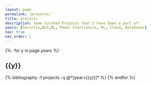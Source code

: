 ```yaml
---
layout: page
permalink: /projects/
title: projects
description: Some Curated Projects that I have been a part of!
years: [Security,NLP,ML, Power Electronics, RL, Cloud, Databases]
nav: true
nav_order: 1
---
```

<!-- _pages/publications.md -->
<div class="publications">

{%- for y in page.years %}
  <h2 class="year">{{y}}</h2>
  {% bibliography -f projects -q @*[year={{y}}]* %}
{% endfor %}

</div>
